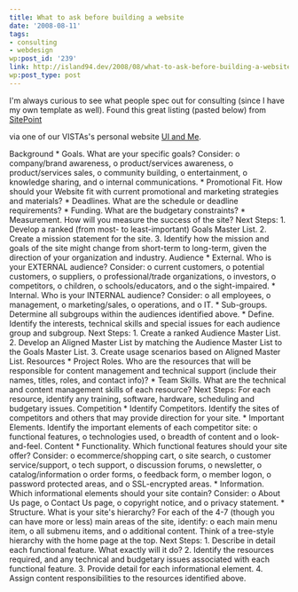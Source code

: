 ```yaml
---
title: What to ask before building a website
date: '2008-08-11'
tags:
- consulting
- webdesign
wp:post_id: '239'
link: http://island94.dev/2008/08/what-to-ask-before-building-a-website/
wp:post_type: post
---
```


I'm always curious to see what people spec out for consulting (since I have my own template as well). Found this great listing (pasted below) from [SitePoint](http://www.sitepoint.com/article/site-planner)

via one of our VISTAs's personal website [UI and Me](http://www.uiandme.com/ui_essays.html).

>
Background \* Goals. What are your specific goals? Consider: o company/brand awareness, o product/services awareness, o product/services sales, o community building, o entertainment, o knowledge sharing, and o internal communications. \* Promotional Fit. How should your Website fit with current promotional and marketing strategies and materials? \* Deadlines. What are the schedule or deadline requirements? \* Funding. What are the budgetary constraints? \* Measurement. How will you measure the success of the site? Next Steps: 1. Develop a ranked (from most- to least-important) Goals Master List. 2. Create a mission statement for the site. 3. Identify how the mission and goals of the site might change from short-term to long-term, given the direction of your organization and industry. Audience \* External. Who is your EXTERNAL audience? Consider: o current customers, o potential customers, o suppliers, o professional/trade organizations, o investors, o competitors, o children, o schools/educators, and o the sight-impaired. \* Internal. Who is your INTERNAL audience? Consider: o all employees, o management, o marketing/sales, o operations, and o IT. \* Sub-groups. Determine all subgroups within the audiences identified above. \* Define. Identify the interests, technical skills and special issues for each audience group and subgroup. Next Steps: 1. Create a ranked Audience Master List. 2. Develop an Aligned Master List by matching the Audience Master List to the Goals Master List. 3. Create usage scenarios based on Aligned Master List. Resources \* Project Roles. Who are the resources that will be responsible for content management and technical support (include their names, titles, roles, and contact info)? \* Team Skills. What are the technical and content management skills of each resource? Next Steps: For each resource, identify any training, software, hardware, scheduling and budgetary issues. Competition \* Identify Competitors. Identify the sites of competitors and others that may provide direction for your site. \* Important Elements. Identify the important elements of each competitor site: o functional features, o technologies used, o breadth of content and o look-and-feel. Content \* Functionality. Which functional features should your site offer? Consider: o ecommerce/shopping cart, o site search, o customer service/support, o tech support, o discussion forums, o newsletter, o catalog/information o order forms, o feedback form, o member logon, o password protected areas, and o SSL-encrypted areas. \* Information. Which informational elements should your site contain? Consider: o About Us page, o Contact Us page, o copyright notice, and o privacy statement. \* Structure. What is your site's hierarchy? For each of the 4-7 (though you can have more or less) main areas of the site, identify: o each main menu item, o all submenu items, and o additional content. Think of a tree-style hierarchy with the home page at the top. Next Steps: 1. Describe in detail each functional feature. What exactly will it do? 2. Identify the resources required, and any technical and budgetary issues associated with each functional feature. 3. Provide detail for each informational element. 4. Assign content responsibilities to the resources identified above.